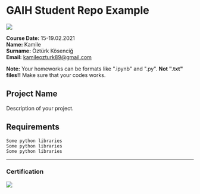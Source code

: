 # GAIH Student Repo Example
![](img/logo.png)

**Course Date:** 15-19.02.2021  
**Name:** Kamile  
**Surname:** Öztürk Kösenciğ  
**Email:** kamileozturk89@gmail.com  

**Note:** Your homeworks can be formats like ".ipynb" and ".py". **Not ".txt" files!!** Make sure that your codes works.  

## Project Name
Description of your project.

## Requirements
```
Some python libraries
Some python libraries
Some python libraries
```
---

### Certification
![](img/certificate_ex.png)

